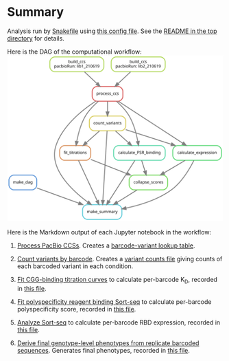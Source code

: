 # Summary

Analysis run by [Snakefile](../../Snakefile)
using [this config file](../../config.yaml).
See the [README in the top directory](../../README.md)
for details.

Here is the DAG of the computational workflow:
![dag.svg](dag.svg)

Here is the Markdown output of each Jupyter notebook in the
workflow:

1. [Process PacBio CCSs](process_ccs.md). Creates a [barcode-variant lookup table](../variants/codon_variant_table.csv).

2. [Count variants by barcode](count_variants.md).
   Creates a [variant counts file](../counts/variant_counts.csv)
   giving counts of each barcoded variant in each condition.

3. [Fit CGG-binding titration curves](compute_binding_Kd.md) to calculate per-barcode K<sub>D</sub>, recorded in [this file](../binding_Kd/bc_binding.csv).

4. [Fit polyspecificity reagent binding Sort-seq](compute_binding_PSR.md) to calculate per-barcode polyspecificity score, recorded in [this file](../PSR_bind/bc_polyspecificity.csv).

5. [Analyze Sort-seq](compute_expression_meanF.md) to calculate per-barcode RBD expression, recorded in [this file](../expression_meanF/bc_expression.csv).

6. [Derive final genotype-level phenotypes from replicate barcoded sequences](collapse_scores.md).
   Generates final phenotypes, recorded in [this file](../final_variant_scores/final_variant_scores.csv).